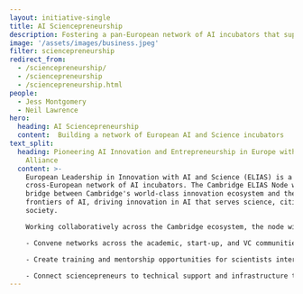 ```yaml
---
layout: initiative-single
title: AI Sciencepreneurship
description: Fostering a pan-European network of AI incubators that supports sciencepreneurship education and open source innovation.
image: '/assets/images/business.jpeg'
filter: sciencepreneurship
redirect_from:
  - /sciencepreneurship/
  - /sciencepreneurship
  - /sciencepreneurship.html
people:
  - Jess Montgomery
  - Neil Lawrence
hero:
  heading: AI Sciencepreneurship
  content:  Building a network of European AI and Science incubators
text_split:
  heading: Pioneering AI Innovation and Entrepreneurship in Europe with the ELIAS
    Alliance
  content: >-
    European Leadership in Innovation with AI and Science (ELIAS) is a
    cross-European network of AI incubators. The Cambridge ELIAS Node will
    bridge between Cambridge's world-class innovation ecosystem and the
    frontiers of AI, driving innovation in AI that serves science, citizens, and
    society.

    Working collaboratively across the Cambridge ecosystem, the node will 

    - Convene networks across the academic, start-up, and VC communities;

    - Create training and mentorship opportunities for scientists interested in entrepreneurship;

    - Connect sciencepreneurs to technical support and infrastructure to enable innovation at the frontiers of AI.  
---
```

